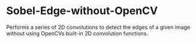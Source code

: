 # Sobel-Edge-without-OpenCV

Performs a series of 2D convolutions to detect the edges of a given image without using OpenCVs built-in 2D convolution functions.
